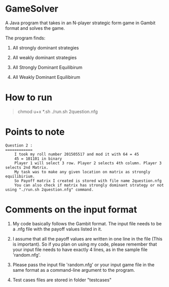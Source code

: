 GameSolver
==========

A Java program that takes in an N-player strategic form game in Gambit format and solves the game.

The program finds:

1) All strongly dominant strategies

2) All weakly dominant strategies

3) All Strongly Dominant Equilibirum

4) All Weakly Dominant Equilibirum

How to run
==========

> chmod u+x *.sh
> ./run.sh 2question.nfg

Points to note
==============
	Question 2 :
	============
		I took my roll number 201505517 and mod it with 64 = 45
		45 = 101101 in binary
		Player 1 will select 3 row. Player 2 selects 4th column. Player 3 selects 2nd Matrix.
		My task was to make any given location on matrix as strongly equilibirium. 
		So Payoff matrix I created is stored with file name 2question.nfg
		You can also check if matrix has strongly dominant strategy or not using "./run.sh 2question.nfg" command.

Comments on the input format
============================

1) My code basically follows the Gambit format. The input file needs to be a .nfg file with the payoff values listed in it.

2) I assume that all the payoff values are written in one line in the file (This is important). So if you plan on using my code, please remember that your input file needs to have exactly 4 lines, as in the sample file 'random.nfg'.
   
3) Please pass the input file 'random.nfg' or your input game file in the same format as a command-line argument to the program.

4) Test cases files are stored in folder "testcases"
